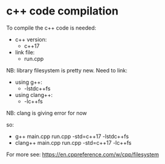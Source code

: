 # c++ code compilation
To compile the c++ code is needed:
* c++ version:
    + c++17
* link file:
    + run.cpp

NB: library filesystem is pretty new.
Need to link:
* using g++:
    + -lstdc++fs
* using clang++:
    + -lc++fs

NB: clang is giving error for now

so:
* g++     main.cpp run.cpp -std=c++17 -lstdc++fs
* clang++ main.cpp run.cpp -std=c++17 -lc++fs

For more see:
https://en.cppreference.com/w/cpp/filesystem
